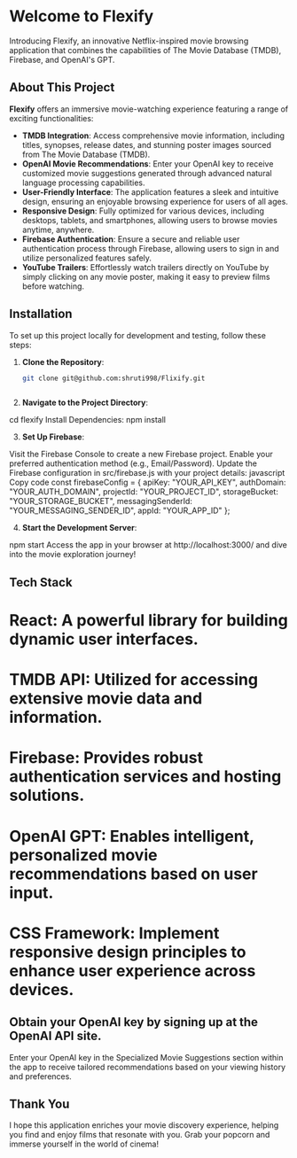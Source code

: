 # Welcome to Flexify
Introducing Flexify, an innovative Netflix-inspired movie browsing application that combines the capabilities of The Movie Database (TMDB), Firebase, and OpenAI's GPT.

## **About This Project**
**Flexify** offers an immersive movie-watching experience featuring a range of exciting functionalities:

- **TMDB Integration**: Access comprehensive movie information, including titles, synopses, release dates, and stunning poster images sourced from The Movie Database (TMDB).
- **OpenAI Movie Recommendations**: Enter your OpenAI key to receive customized movie suggestions generated through advanced natural language processing capabilities.
- **User-Friendly Interface**: The application features a sleek and intuitive design, ensuring an enjoyable browsing experience for users of all ages.
- **Responsive Design**: Fully optimized for various devices, including desktops, tablets, and smartphones, allowing users to browse movies anytime, anywhere.
- **Firebase Authentication**: Ensure a secure and reliable user authentication process through Firebase, allowing users to sign in and utilize personalized features safely.
- **YouTube Trailers**: Effortlessly watch trailers directly on YouTube by simply clicking on any movie poster, making it easy to preview films before watching.


## **Installation**
To set up this project locally for development and testing, follow these steps:

1. **Clone the Repository**:
   ```bash
   git clone git@github.com:shruti998/Flixify.git



2. **Navigate to the Project Directory**:


cd flexify
Install Dependencies:
npm install

3. **Set Up Firebase**:

Visit the Firebase Console to create a new Firebase project.
Enable your preferred authentication method (e.g., Email/Password).
Update the Firebase configuration in src/firebase.js with your project details:
javascript
Copy code
const firebaseConfig = {
  apiKey: "YOUR_API_KEY",
  authDomain: "YOUR_AUTH_DOMAIN",
  projectId: "YOUR_PROJECT_ID",
  storageBucket: "YOUR_STORAGE_BUCKET",
  messagingSenderId: "YOUR_MESSAGING_SENDER_ID",
  appId: "YOUR_APP_ID"
};

4. **Start the Development Server**:

npm start
Access the app in your browser at http://localhost:3000/ and dive into the movie exploration journey!

## Tech Stack
# React: A powerful library for building dynamic user interfaces.
# TMDB API: Utilized for accessing extensive movie data and information.
# Firebase: Provides robust authentication services and hosting solutions.
# OpenAI GPT: Enables intelligent, personalized movie recommendations based on user input.
# CSS Framework: Implement responsive design principles to enhance user experience across devices.

## Obtain your OpenAI key by signing up at the OpenAI API site.
Enter your OpenAI key in the Specialized Movie Suggestions section within the app to receive tailored recommendations based on your viewing history and preferences.


## Thank You
 I hope this application enriches your movie discovery experience, helping you find and enjoy films that resonate with you. Grab your popcorn and immerse yourself in the world of cinema! 


